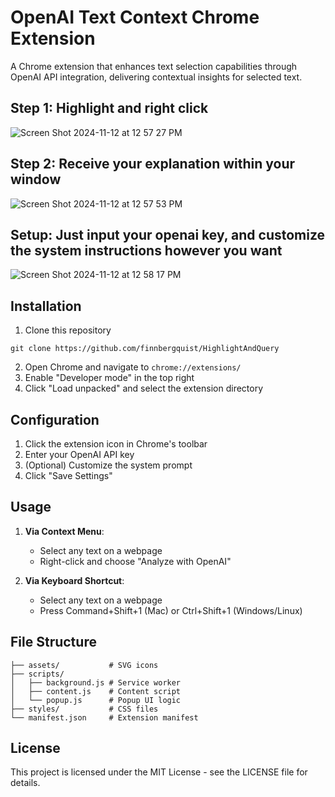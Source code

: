 # OpenAI Text Context Chrome Extension

A Chrome extension that enhances text selection capabilities through OpenAI API integration, delivering contextual insights for selected text.


## Step 1: Highlight and right click
![Screen Shot 2024-11-12 at 12 57 27 PM](https://github.com/user-attachments/assets/cb9ce77f-a00e-4369-a1e0-029a08bf8503)

## Step 2: Receive your explanation within your window
![Screen Shot 2024-11-12 at 12 57 53 PM](https://github.com/user-attachments/assets/da9c488d-bae1-458c-afc2-572ad30b09dd)

## Setup: Just input your openai key, and customize the system instructions however you want
![Screen Shot 2024-11-12 at 12 58 17 PM](https://github.com/user-attachments/assets/bd7261cd-bedf-495c-8449-ff022c5be622)


## Installation

1. Clone this repository
```
git clone https://github.com/finnbergquist/HighlightAndQuery
```

2. Open Chrome and navigate to `chrome://extensions/`
3. Enable "Developer mode" in the top right
4. Click "Load unpacked" and select the extension directory

## Configuration

1. Click the extension icon in Chrome's toolbar
2. Enter your OpenAI API key
3. (Optional) Customize the system prompt
4. Click "Save Settings"

## Usage

1. **Via Context Menu**:
   - Select any text on a webpage
   - Right-click and choose "Analyze with OpenAI"

2. **Via Keyboard Shortcut**:
   - Select any text on a webpage
   - Press Command+Shift+1 (Mac) or Ctrl+Shift+1 (Windows/Linux)


## File Structure

```
├── assets/           # SVG icons
├── scripts/
│   ├── background.js # Service worker
│   ├── content.js    # Content script
│   └── popup.js      # Popup UI logic
├── styles/           # CSS files
└── manifest.json     # Extension manifest
```

## License

This project is licensed under the MIT License - see the LICENSE file for details.
